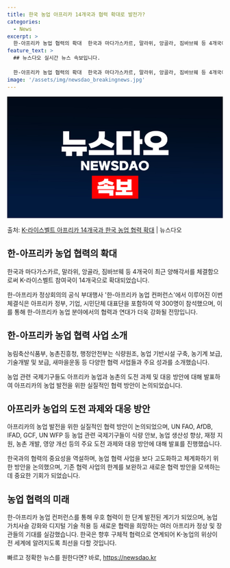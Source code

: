 ```yaml
---
title: 한국 농업 아프리카 14개국과 협력 확대로 발전가?
categories:
  - News
excerpt: >
  한-아프리카 농업 협력의 확대  한국과 마다가스카르, 말라위, 앙골라, 짐바브웨 등 4개국이 최근 양해각서를…
feature_text: >
  ## 뉴스다오 실시간 뉴스 속보입니다.

  한-아프리카 농업 협력의 확대  한국과 마다가스카르, 말라위, 앙골라, 짐바브웨 등 4개국이 최근 양해각서를…
image: '/assets/img/newsdao_breakingnews.jpg'
---
```


![뉴스다오 속보](/assets/img/newsdao_breakingnews.jpg)

<p>출처: <a href="https://newsdao.kr/4125" rel="dofollow">K-라이스벨트 아프리카 14개국과 한국 농업 협력 확대</a> | 뉴스다오</p>

<h2 data-ke-size="size26">한-아프리카 농업 협력의 확대</h2>
<p data-ke-size="size16">한국과 마다가스카르, 말라위, 앙골라, 짐바브웨 등 4개국이 최근 양해각서를 체결함으로써 K-라이스벨트 참여국이 14개국으로 확대되었습니다.</p>
<p data-ke-size="size16">한-아프리카 정상회의의 공식 부대행사 '한-아프리카 농업 컨퍼런스'에서 이루어진 이번 체결식은 아프리카 정부, 기업, 시민단체 대표단을 포함하여 약 300명이 참석했으며, 이를 통해 한-아프리카 농업 분야에서의 협력과 연대가 더욱 강화될 전망입니다.</p>

<h2 data-ke-size="size26">한-아프리카 농업 협력 사업 소개</h2>
<p data-ke-size="size16">농림축산식품부, 농촌진흥청, 행정안전부는 식량원조, 농업 기반시설 구축, 농기계 보급, 기술개발 및 보급, 새마을운동 등 다양한 협력 사업들과 주요 성과를 소개했습니다.</p>
<p data-ke-size="size16">농업 관련 국제기구들도 아프리카 농업과 농촌의 도전 과제 및 대응 방안에 대해 발표하여 아프리카의 농업 발전을 위한 실질적인 협력 방안이 논의되었습니다.</p>

<h2 data-ke-size="size26">아프리카 농업의 도전 과제와 대응 방안</h2>
<p data-ke-size="size16">아프리카의 농업 발전을 위한 실질적인 협력 방안이 논의되었으며, UN FAO, AfDB, IFAD, GCF, UN WFP 등 농업 관련 국제기구들이 식량 안보, 농업 생산성 향상, 재정 지원, 농촌 개발, 영양 개선 등의 주요 도전 과제와 대응 방안에 대해 발표를 진행했습니다.</p>
<p data-ke-size="size16">한국과의 협력의 중요성을 역설하며, 농업 협력 사업을 보다 고도화하고 체계화하기 위한 방안을 논의했으며, 기존 협력 사업의 한계를 보완하고 새로운 협력 방안을 모색하는 데 중요한 기회가 되었습니다.</p>

<h2 data-ke-size="size26">농업 협력의 미래</h2>
<p data-ke-size="size16">한-아프리카 농업 컨퍼런스를 통해 우호 협력이 한 단계 발전된 계기가 되었으며, 농업 가치사슬 강화와 디지털 기술 적용 등 새로운 협력을 희망하는 여러 아프리카 정상 및 장관들의 기대를 실감했습니다. 한국은 향후 구체적 협력으로 연계되어 K-농업의 위상이 전 세계에 알려지도록 최선을 다할 것입니다.</p> 

빠르고 정확한 뉴스를 원한다면? 바로, <a href="https://newsdao.kr" rel="dofollow">https://newsdao.kr</a>



